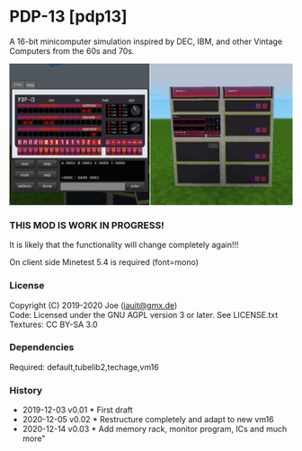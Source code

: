 # PDP-13 [pdp13]

A 16-bit minicomputer simulation inspired by DEC, IBM, and other Vintage Computers from the 60s and 70s.


![screenshot](https://github.com/joe7575/pdp13/blob/main/screenshot.png)


### THIS MOD IS WORK IN PROGRESS!

It is likely that the functionality will change completely again!!!

On client side Minetest 5.4 is required (font=mono)

### License
Copyright (C) 2019-2020 Joe (iauit@gmx.de)  
Code: Licensed under the GNU AGPL version 3 or later. See LICENSE.txt
Textures: CC BY-SA 3.0


### Dependencies  
Required: default,tubelib2,techage,vm16


### History  
- 2019-12-03  v0.01  * First draft
- 2020-12-05  v0.02  * Restructure completely and adapt to new vm16
- 2020-12-14  v0.03  * Add memory rack, monitor program, ICs and much more"

